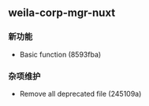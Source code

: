 ## weila-corp-mgr-nuxt

### 新功能

- Basic function (8593fba)

### 杂项维护

- Remove all deprecated file (245109a)